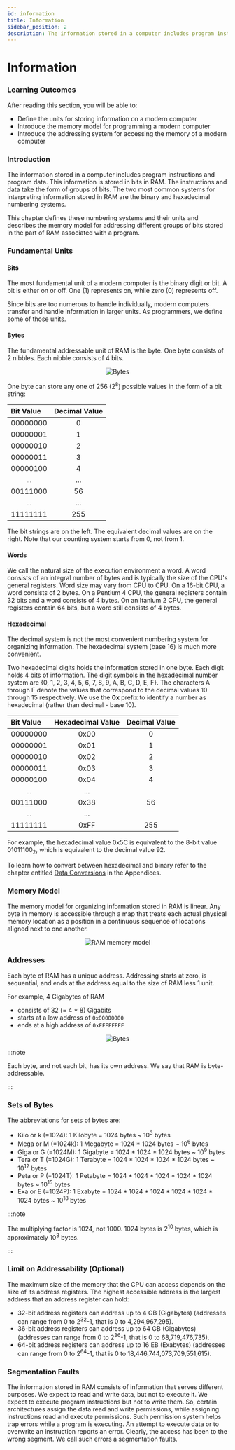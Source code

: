 ```yaml
---
id: information
title: Information
sidebar_position: 2
description: The information stored in a computer includes program instructions and program data.
---
```


# Information

### Learning Outcomes

After reading this section, you will be able to:

- Define the units for storing information on a modern computer
- Introduce the memory model for programming a modern computer
- Introduce the addressing system for accessing the memory of a modern computer

### Introduction

The information stored in a computer includes program instructions and program data. This information is stored in bits in RAM. The instructions and data take the form of groups of bits. The two most common systems for interpreting information stored in RAM are the binary and hexadecimal numbering systems.

This chapter defines these numbering systems and their units and describes the memory model for addressing different groups of bits stored in the part of RAM associated with a program.

### Fundamental Units

#### Bits

The most fundamental unit of a modern computer is the binary digit or bit. A bit is either on or off. One (1) represents on, while zero (0) represents off.

Since bits are too numerous to handle individually, modern computers transfer and handle information in larger units. As programmers, we define some of those units.

#### Bytes

The fundamental addressable unit of RAM is the byte. One byte consists of 2 nibbles. Each nibble consists of 4 bits.

<span className="mdImg" align="center" alt="A bytes tree image displays relative sizes of bit, nibble and byte">

![Bytes](/img/bytenibbit.jpg)

</span>

One byte can store any one of 256 (2<sup>8</sup>) possible values in the form of a bit string:

| Bit Value            | Decimal Value        |
| :------------------- | :------------------- |
| 00000000             | <center>0</center>   |
| 00000001             | <center>1</center>   |
| 00000010             | <center>2</center>   |
| 00000011             | <center>3</center>   |
| 00000100             | <center>4</center>   |
| <center>...</center> | <center>...</center> |
| 00111000             | <center>56</center>  |
| <center>...</center> | <center>...</center> |
| 11111111             | <center>255</center> |

The bit strings are on the left. The equivalent decimal values are on the right. Note that our counting system starts from 0, not from 1.

#### Words

We call the natural size of the execution environment a word. A word consists of an integral number of bytes and is typically the size of the CPU's general registers. Word size may vary from CPU to CPU. On a 16-bit CPU, a word consists of 2 bytes. On a Pentium 4 CPU, the general registers contain 32 bits and a word consists of 4 bytes. On an Itanium 2 CPU, the general registers contain 64 bits, but a word still consists of 4 bytes.

#### Hexadecimal

The decimal system is not the most convenient numbering system for organizing information. The hexadecimal system (base 16) is much more convenient.

Two hexadecimal digits holds the information stored in one byte. Each digit holds 4 bits of information. The digit symbols in the hexadecimal number system are {0, 1, 2, 3, 4, 5, 6, 7, 8, 9, A, B, C, D, E, F}. The characters A through F denote the values that correspond to the decimal values 10 through 15 respectively. We use the **0x** prefix to identify a number as hexadecimal (rather than decimal - base 10).

| Bit Value            | Hexadecimal Value     | Decimal Value        |
| :------------------- | :-------------------- | :------------------- |
| 00000000             | <center>0x00</center> | <center>0</center>   |
| 00000001             | <center>0x01</center> | <center>1</center>   |
| 00000010             | <center>0x02</center> | <center>2</center>   |
| 00000011             | <center>0x03</center> | <center>3</center>   |
| 00000100             | <center>0x04</center> | <center>4</center>   |
| <center>...</center> | <center>...</center>  |                      |
| 00111000             | <center>0x38</center> | <center>56</center>  |
| <center>...</center> | <center>...</center>  |                      |
| 11111111             | <center>0xFF</center> | <center>255</center> |

For example, the hexadecimal value 0x5C is equivalent to the 8-bit value 01011100<sub>2</sub>, which is equivalent to the decimal value 92.

To learn how to convert between hexadecimal and binary refer to the chapter entitled [Data Conversions](../Resources-Appendices/data-conversions.md) in the Appendices.

### Memory Model

The memory model for organizing information stored in RAM is linear. Any byte in memory is accessible through a map that treats each actual physical memory location as a position in a continuous sequence of locations aligned next to one another.

<span className="mdImg" align="center" alt="A memory model image">

![RAM memory model](/img/ram.png)

</span>

### Addresses

Each byte of RAM has a unique address. Addressing starts at zero, is sequential, and ends at the address equal to the size of RAM less 1 unit.

For example, 4 Gigabytes of RAM

- consists of 32 (= 4 \* 8) Gigabits
- starts at a low address of `0x00000000`
- ends at a high address of `0xFFFFFFFF`

<span className="mdImg" align="center" alt="An unique byte address image">

![Bytes](/img/image21.png)

</span>

:::note

Each byte, and not each bit, has its own address. We say that RAM is byte-addressable.

:::

### Sets of Bytes

The abbreviations for sets of bytes are:

- Kilo or k (=1024): 1 Kilobyte = 1024 bytes ~ 10<sup>3</sup> bytes
- Mega or M (=1024k): 1 Megabyte = 1024 \* 1024 bytes ~ 10<sup>6</sup> bytes
- Giga or G (=1024M): 1 Gigabyte = 1024 \* 1024 \* 1024 bytes ~ 10<sup>9</sup> bytes
- Tera or T (=1024G): 1 Terabyte = 1024 \* 1024 \* 1024 \* 1024 bytes ~ 10<sup>12</sup> bytes
- Peta or P (=1024T): 1 Petabyte = 1024 \* 1024 \* 1024 \* 1024 \* 1024 bytes ~ 10<sup>15</sup> bytes
- Exa or E (=1024P): 1 Exabyte = 1024 \* 1024 \* 1024 \* 1024 \* 1024 \* 1024 bytes ~ 10<sup>18</sup> bytes

:::note

The multiplying factor is 1024, not 1000. 1024 bytes is 2<sup>10</sup> bytes, which is approximately 10<sup>3</sup> bytes.

:::

### Limit on Addressability (Optional)

The maximum size of the memory that the CPU can access depends on the size of its address registers. The highest accessible address is the largest address that an address register can hold:

- 32-bit address registers can address up to 4 GB (Gigabytes) (addresses can range from 0 to 2<sup>32</sup>-1, that is 0 to 4,294,967,295).
- 36-bit address registers can address up to 64 GB (Gigabytes) (addresses can range from 0 to 2<sup>36</sup>-1, that is 0 to 68,719,476,735).
- 64-bit address registers can address up to 16 EB (Exabytes) (addresses can range from 0 to 2<sup>64</sup>-1, that is 0 to 18,446,744,073,709,551,615).

### Segmentation Faults

The information stored in RAM consists of information that serves different purposes. We expect to read and write data, but not to execute it. We expect to execute program instructions but not to write them. So, certain architectures assign the data read and write permissions, while assigning instructions read and execute permissions. Such permission system helps trap errors while a program is executing. An attempt to execute data or to overwrite an instruction reports an error. Clearly, the access has been to the wrong segment. We call such errors a segmentation faults.
